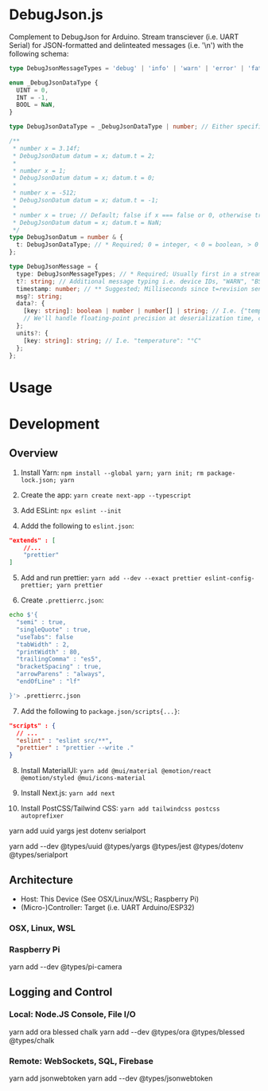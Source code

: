 # DebugJson.js

Complement to DebugJson for Arduino. Stream transciever (i.e. UART Serial) for JSON-formatted and delinteated messages (i.e. '\n') with the following schema:

<!-- TODO: Finish readme (i.e. esbuild/tsc setup, api, Next setup, etc.) -->
<!-- TODO: Fix microcontroller discovery, serial port autofind -->
<!--  -->

```ts
type DebugJsonMessageTypes = 'debug' | 'info' | 'warn' | 'error' | 'fatal';

enum _DebugJsonDataType {
  UINT = 0,
  INT = -1,
  BOOL = NaN,
}

type DebugJsonDataType = _DebugJsonDataType | number; // Either specified integer

/**
 * number x = 3.14f;
 * DebugJsonDatum datum = x; datum.t = 2;
 *
 * number x = 1;
 * DebugJsonDatum datum = x; datum.t = 0;
 *
 * number x = -512;
 * DebugJsonDatum datum = x; datum.t = -1;
 *
 * number x = true; // Default; false if x === false or 0, otherwise true (i.e. if key exists on JSON object but is null)
 * DebugJsonDatum datum = x; datum.t = NaN;
 */
type DebugJsonDatum = number & {
  t: DebugJsonDataType; // * Required; 0 = integer, < 0 = boolean, > 0 = floating-point precision
};

type DebugJsonMessage = {
  type: DebugJsonMessageTypes; // * Required; Usually first in a stream
  t?: string; // Additional message typing i.e. device IDs, "WARN", "BSOD", etc.
  timestamp: number; // ** Suggested; Milliseconds since t=revision sent (or program start)
  msg?: string;
  data?: {
    [key: string]: boolean | number | number[] | string; // I.e. {"temperature": 25.0, "button0": true, "nav": "~/mydir/"}
    // We'll handle floating-point precision at deserialization time, create a class DebugJsonNumber
  };
  units?: {
    [key: string]: string; // I.e. "temperature": "°C"
  };
};
```

# Usage

<!-- TODO -->

# Development

<!-- TODO: Justify Serial Ports -->

## Overview

1. Install Yarn: `npm install --global yarn; yarn init; rm package-lock.json; yarn`

2. Create the app: `yarn create next-app --typescript`

3. Add ESLint: `npx eslint --init`

4. Addd the following to `eslint.json`:

```json
"extends" : [
    //...
    "prettier"
]
```

5. Add and run prettier: `yarn add --dev --exact prettier eslint-config-prettier; yarn prettier`

6. Create `.prettierrc.json`:

```bash
echo $'{
  "semi" : true,
  "singleQuote" : true,
  "useTabs": false
  "tabWidth" : 2,
  "printWidth" : 80,
  "trailingComma" : "es5",
  "bracketSpacing" : true,
  "arrowParens" : "always",
  "endOfLine" : "lf"

}'> .prettierrc.json
```

7. Add the following to `package.json/scripts{...}`:

```json
"scripts" : {
  // ...
  "eslint" : "eslint src/**",
  "prettier" : "prettier --write ."
}
```

8. Install MaterialUI: `yarn add @mui/material @emotion/react @emotion/styled @mui/icons-material`

9. Install Next.js: `yarn add next`

10. Install PostCSS/Tailwind CSS: `yarn add tailwindcss postcss autoprefixer`

yarn add uuid yargs jest dotenv serialport

yarn add --dev @types/uuid @types/yargs @types/jest @types/dotenv @types/serialport

## Architecture

- Host: This Device (See OSX/Linux/WSL; Raspberry Pi)
- (Micro-)Controller: Target (i.e. UART Arduino/ESP32)

### OSX, Linux, WSL

<!-- See Oreille, PeaPod/software -->

### Raspberry Pi

<!-- See: Revision -> Controller JTAG ROM Flash -->
<!-- yarn add serialport onoff -->

yarn add --dev @types/pi-camera

## Logging and Control

<!-- "@types/project-name-generator": "^2.1.0" -->

### Local: Node.JS Console, File I/O

yarn add ora blessed chalk
yarn add --dev @types/ora @types/blessed @types/chalk

### Remote: WebSockets, SQL, Firebase

yarn add jsonwebtoken
yarn add --dev @types/jsonwebtoken
